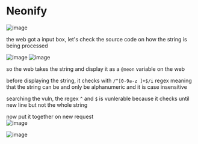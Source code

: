 # Neonify

![image](https://github.com/IcariZ/HTB/assets/89731969/d2e26348-15e1-4615-9507-bfabdbc83f17)

the web got a input box, let's check the source code on how the string is being processed

![image](https://github.com/IcariZ/HTB/assets/89731969/b6d4336b-c699-48d8-b396-eae37572d8ff)
![image](https://github.com/IcariZ/HTB/assets/89731969/b43c1167-3760-4e78-ba25-4f2257cd0941)

so the web takes the string and display it as a ``@neon`` variable on the web

before displaying the string, it checks with ``/^[0-9a-z ]+$/i`` regex meaning that the string can be and only be alphanumeric and it is case insensitive

searching the vuln, the regex ``^`` and ``$`` is vunlerable because it checks until new line but not the whole string 

now put it together on new request<br>
![image](https://github.com/IcariZ/HTB/assets/89731969/f07740ba-e6e8-4967-8e3d-2dbf27b2e8db)
<br>

![image](https://github.com/IcariZ/HTB/assets/89731969/28ce0898-f72f-41c9-9e7a-dfe26342d5d4)
